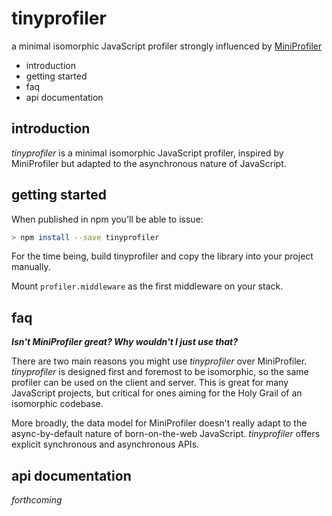 tinyprofiler
============

a minimal isomorphic JavaScript profiler
strongly influenced by [MiniProfiler][0]

 * introduction
 * getting started
 * faq
 * api documentation

introduction
------------

*tinyprofiler* is a minimal isomorphic JavaScript profiler, inspired
by MiniProfiler but adapted to the asynchronous nature of JavaScript.

getting started
---------------

When published in npm you'll be able to issue:

```bash
> npm install --save tinyprofiler
```

For the time being, build tinyprofiler and copy the library into
your project manually.

Mount `profiler.middleware` as the first middleware on your stack.

faq
---

***Isn't MiniProfiler great?  Why wouldn't I just use that?***

There are two main reasons you might use *tinyprofiler* over
MiniProfiler. *tinyprofiler* is designed first and foremost to be
isomorphic, so the same profiler can be used on the client and server.
This is great for many JavaScript projects, but critical for ones
aiming for the Holy Grail of an isomorphic codebase.

More broadly, the data model for MiniProfiler doesn't really adapt
to the async-by-default nature of born-on-the-web JavaScript.
*tinyprofiler* offers explicit synchronous and asynchronous APIs.

api documentation
-----------------

*forthcoming*

[0]: https://github.com/MiniProfiler
